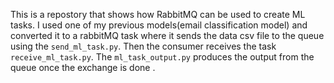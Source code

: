 This is a repostory that shows how RabbitMQ can be used to create ML tasks. I
used one of my previous models(email classification model) and converted it to a rabbitMQ task where it sends the data csv file to the queue 
using the ```send_ml_task.py```.
Then the consumer receives the task ```receive_ml_task.py```.
The ```ml_task_output.py``` produces the output from the queue once the exchange is done .
